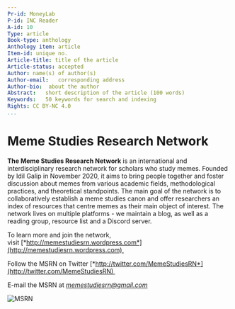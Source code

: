 ```yaml
---
Pr-id: MoneyLab
P-id: INC Reader
A-id: 10
Type: article
Book-type: anthology
Anthology item: article
Item-id: unique no.
Article-title: title of the article
Article-status: accepted
Author: name(s) of author(s)
Author-email:   corresponding address
Author-bio:  about the author
Abstract:   short description of the article (100 words)
Keywords:   50 keywords for search and indexing
Rights: CC BY-NC 4.0
...
```



# Meme Studies Research Network

**The Meme Studies Research Network** is an international and
interdisciplinary research network for scholars who study memes. Founded
by Idil Galip in November 2020, it aims to bring people together and
foster discussion about memes from various academic fields,
methodological practices, and theoretical standpoints. The main goal of
the network is to collaboratively establish a meme studies canon and
offer researchers an index of resources that centre memes as their main
object of interest. The network lives on multiple platforms - we
maintain a blog, as well as a reading group, resource list and a Discord
server. 

To learn more and join the network,
visit [*http://memestudiesrn.wordpress.com*](http://memestudiesrn.wordpress.com) 

Follow the MSRN on
Twitter [*http://twitter.com/MemeStudiesRN*](http://twitter.com/MemeStudiesRN) 

E-mail the MSRN
at [*memestudiesrn@gmail.com*](mailto:memestudiesrn@gmail.com) 

![MSRN](/Users/c.c.arkenbouthva.nl/Documents/GitHub/CriticalMemeReader/imgs/30.1.jpeg)
